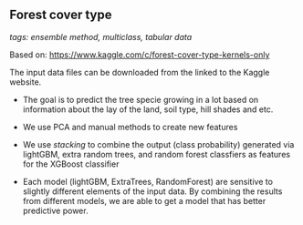 ## Forest cover type

_tags: ensemble method, multiclass, tabular data_

Based on: https://www.kaggle.com/c/forest-cover-type-kernels-only

The input data files can be downloaded from the linked to the Kaggle website. 

- The goal is to predict the tree specie growing in a lot based on information about the lay of the land, soil type, hill shades and etc.

- We use PCA and manual methods to create new features

- We use _stacking_ to combine the output (class probability) generated via lightGBM, extra random trees, and random forest classfiers as features for the XGBoost classifier

- Each model (lightGBM, ExtraTrees, RandomForest) are sensitive to slightly different elements of the input data. By combining the results from different models, we are able to get a model that has better predictive power. 


